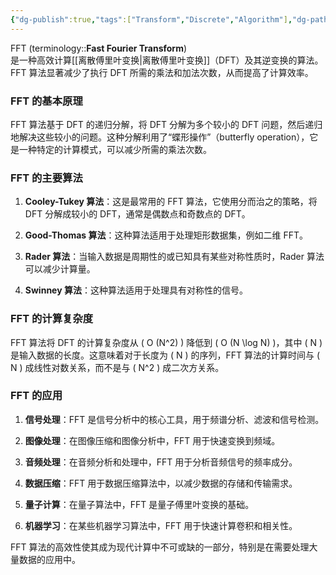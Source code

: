 ```yaml
---
{"dg-publish":true,"tags":["Transform","Discrete","Algorithm"],"dg-path":"变换/快速傅里叶变换.md","permalink":"/变换/快速傅里叶变换/","dgPassFrontmatter":true,"noteIcon":"","created":"2024-05-24T18:18:09.657+08:00","updated":"2024-10-09T18:42:17.130+08:00"}
---
```


FFT (terminology::**Fast Fourier Transform**)  
是一种高效计算[[离散傅里叶变换\|离散傅里叶变换]]（DFT）及其逆变换的算法。FFT 算法显著减少了执行 DFT 所需的乘法和加法次数，从而提高了计算效率。

### FFT 的基本原理

FFT 算法基于 DFT 的递归分解，将 DFT 分解为多个较小的 DFT 问题，然后递归地解决这些较小的问题。这种分解利用了“蝶形操作”（butterfly operation），它是一种特定的计算模式，可以减少所需的乘法次数。

### FFT 的主要算法

1. **Cooley-Tukey 算法**：这是最常用的 FFT 算法，它使用分而治之的策略，将 DFT 分解成较小的 DFT，通常是偶数点和奇数点的 DFT。

2. **Good-Thomas 算法**：这种算法适用于处理矩形数据集，例如二维 FFT。

3. **Rader 算法**：当输入数据是周期性的或已知具有某些对称性质时，Rader 算法可以减少计算量。

4. **Swinney 算法**：这种算法适用于处理具有对称性的信号。

### FFT 的计算复杂度

FFT 算法将 DFT 的计算复杂度从 \( O (N^2) \) 降低到 \( O (N \log N) \)，其中 \( N \) 是输入数据的长度。这意味着对于长度为 \( N \) 的序列，FFT 算法的计算时间与 \( N \) 成线性对数关系，而不是与 \( N^2 \) 成二次方关系。

### FFT 的应用

1. **信号处理**：FFT 是信号分析中的核心工具，用于频谱分析、滤波和信号检测。

2. **图像处理**：在图像压缩和图像分析中，FFT 用于快速变换到频域。

3. **音频处理**：在音频分析和处理中，FFT 用于分析音频信号的频率成分。

4. **数据压缩**：FFT 用于数据压缩算法中，以减少数据的存储和传输需求。

5. **量子计算**：在量子算法中，FFT 是量子傅里叶变换的基础。

6. **机器学习**：在某些机器学习算法中，FFT 用于快速计算卷积和相关性。

FFT 算法的高效性使其成为现代计算中不可或缺的一部分，特别是在需要处理大量数据的应用中。


